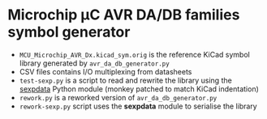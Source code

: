 # Microchip μC AVR DA/DB families symbol generator

* `MCU_Microchip_AVR_Dx.kicad_sym.orig` is the reference KiCad symbol library generated by `avr_da_db_generator.py`
* CSV files contains I/O multiplexing from datasheets
* `test-sexp.py` is a script to read and rewrite the library using the [sexpdata](https://github.com/jd-boyd/sexpdata) Python module (monkey patched to match KiCad indentation)
* `rework.py` is a reworked version of `avr_da_db_generator.py`
* `rework-sexp.py` script uses the **sexpdata** module to serialise the library
